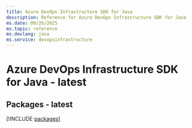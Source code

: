 ```yaml
---
title: Azure DevOps Infrastructure SDK for Java
description: Reference for Azure DevOps Infrastructure SDK for Java
ms.date: 09/26/2025
ms.topic: reference
ms.devlang: java
ms.service: devopsinfrastructure
---
```

# Azure DevOps Infrastructure SDK for Java - latest
## Packages - latest
[!INCLUDE [packages](devops-infrastructure-index.md)]